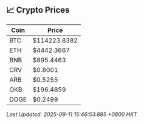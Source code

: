 ## 📈 Crypto Prices

| Coin | Price |
| ---- | ----- |
| BTC | $114223.8382 |
| ETH | $4442.3667 |
| BNB | $895.4463 |
| CRV | $0.8001 |
| ARB | $0.5255 |
| OKB | $196.4859 |
| DOGE | $0.2499 |

_Last Updated: 2025-09-11 15:46:53.885 +0800 HKT_